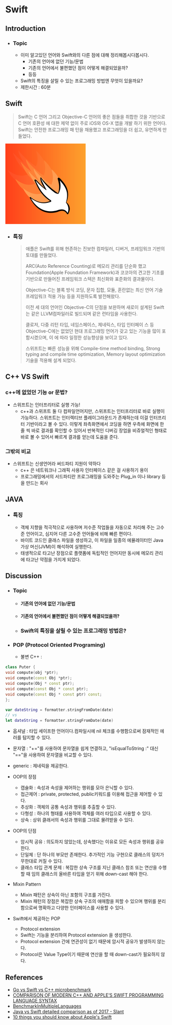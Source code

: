 # Swift

## Introduction

* ### Topic

  * 이미 알고있던 언어와 Swift와의 다른 점에 대해 정리해봅시다봅시다.
    * 기존의 언어에 없던 기능/문법
    * 기존의 언어에서 불편했던 점이 어떻게 해결되었을까?
    * 등등
  * Swift의 특징을 살릴 수 있는 프로그래밍 방법엔 무엇이 있을까요?
  * 제한시간 : 60분


## Swift

> Swift는 C 언어 그리고 Objective-C 언어의 좋은 점들을 취합한 것을 기반으로 C 언어 호환성 에 대한 제약 없이 주로 iOS와 OS-X 앱을 개발 하기 위한 언어다. Swift는 안전한 프로그래밍 패 턴을 채용했고 프로그래밍을 더 쉽고, 유연하게 만들었다.

![Swift](Images/Swift.png)

* ### 특징

  > 애플은 Swift를 위해 현존하는 진보한 컴파일러, 디버거, 프레임워크 기반의 토대를 만들었다.
  >
  > ARC(Auto Reference Counting)로 메모리 관리를 단순화 했고 Foundation(Apple Foundation Framework)과 코코아의 견고한 기초를 기반으로 만들어진 프레임워크 스텍은 최신화와 표준화의 결과물이다.
  >
  > Objective-C는 블록 방식 코딩, 문자 집합, 모듈, 혼란없는 최신 언어 기술 프레임워크 적용 가능 등을 지원하도록 발전해왔다.
  >
  > 이전 세 대의 언어인 Objective-C의 단점을 보완하며 새로이 설계된 Swift는 같은 LLVM컴파일러로 빌드되며 같은 런타임을 사용한다.
  >
  > 클로저, 다중 리턴 타입, 네임스페이스, 제네릭스, 타입 인터페이 스 등 Objective-C에는 없었던 현대 프로그래밍 언어가 갖고 있는 기능을 많이 포함시켰으며, 이 에 따라 일정한 성능향상을 보이고 있다.
  >
  > 스위프트는 빠른 성능을 위해 Compile-time method binding, Strong typing and compile time optimization, Memory layout optimization 기술을 적용해 설계 되었다.

## C++ VS Swift

### c++에 없었던 기능 or 문법?

* 스위프트는 인터프리터로 실행 가능!
  * c++과 스위프트 둘 다 컴파일언어지만, 스위프트는 인터프리터로 바로 실행이 가능하다.
스위프트는 인터렉티브 플레이그라운드가 존재하는데 이걸 인터프리터 기반이라고 볼 수 있다.
이렇게 좌측화면에서 코딩을 하면 우측에 화면에 한줄 씩 바로 결과를 확인할 수 있어서 
반복적인 디버깅 장업을 비쥬얼적인 형태로 바로 볼 수 있어서 빠르게 결과를 얻는데 도움을 준다.


### 그밖의 비교
  * 스위프트는 신생언어라 써드파티 지원이 약하다
    * c++ 은 네트워크나 그래픽 사용자 인터페이스 같은 걸 사용하기 용이
    * 프로그래밍에서의 서드파티란 프로그래밍을 도와주는 Plug_in 이나 library 등을 만드는 회사


## JAVA

* ### 특징
  * 객체 지향을 적극적으로 사용하며 저수준 작업들을 자동으로 처리해 주는 고수준 언어이고, 심지어 다른 고수준 언어들에 비해 빠른 편이다.
  * 바이트 코드인 클래스 파일을 생성하고, 이 파일을 일종의 에뮬레이터인 Java 가상 머신(JVM)이 해석하여 실행한다.
  * 태생적으로 타고난 장점으로 플랫폼에 독립적인 언어지만 동시에 메모리 관리에 타고난 약점을 가지게 되었다.


## Discussion

* ### Topic

  * #### 기존의 언어에 없던 기능/문법

  * #### 기존의 언어에서 불편했던 점이 어떻게 해결되었을까?

  * ### Swift의 특징을 살릴 수 있는 프로그래밍 방법은?

* ### POP (Protocol Oriented Programing)
  * 불변
C++ :
```C++
class Puter {
void compute(obj *ptr);
void compute(const Obj *ptr);
void compute(Obj * const ptr);
void compute(const Obj * const ptr);
void compute(const Obj * const ptr) const;
};
```


```swift
var dateString = formatter.stringFromDate(date)
// vs
let dateString = formatter.stringFromDate(date)
```

* 옵셔널 : 타입 세이프한 언어이다.컴파일시에 nil 체크를 수행함으로써 잠재적인 에러를 탐지할 수 있다.

* 문자열 :  "+="를 사용하여 문자열을 쉽게 연결하고, "isEqualToString :" 대신 "=="을 사용하여 문자열을 비교할 수 있다.

* generic : 제네릭을 제공한다.


* OOP의 장점
    * 캡슐화 : 속성과 속성을 제어하는 행위를 모아 은닉할 수 있다.
    * 접근제어 : private, protected, public키워드를 이용해 접근을 제어할 수 있다.
    * 추상화 : 객체의 공통 속성과 행위를 추출할 수 있다.
    * 다형성 : 하나의 형태를 사용하여 객체를 여러 타입으로 사용할 수 있다.
    * 상속 : 상위 클래서의 속성과 행위를 그대로 물려받을 수 있다.

* OOP의 단점
    * 암시적 공유 : 의도하지 않았는데, 상속했다는 이유로 모든 속성과 행위를 공유한다.
    * 단일체 : 단 하나의 부모만 존재한다. 추가적인 기능 구현으로 클래스의 덩치가 무한대로 커질 수 있다.
    * 클래스 타입 관계 문제 : 복잡한 상속 구조를 지닌 클래스 참조 또는 연산을 수행할 때 임의 클래스의 올바른 타입을 얻기 위해 down-cast 해야 한다.

* Mixin Pattern
    * Mixin 패턴은 상속이 아닌 포함의 구조를 가진다.
    * Mixin 패턴의 장점은 복잡한 상속 구조의 애매함을 피할 수 있으며 행위를 분리함으로써 명확하고 다양한 인터페이스를 사용할 수 있다.

* Swift에서 제공하는 POP
    * Protocol extension
    * Swift는 기능을 분리하여 Protocol extension 을 생성한다.
    * Protocol extension 간에 연관성이 없기 때문에 암시적 공유가 발생하지 않는다.
    * Protocol은 Value Type이기 때문에 연산을 할 때 down-cast가 필요하지 않다.

## References

* [Go vs Swift vs C++ microbenchmark](http://lionet.livejournal.com/137511.html)
* [COMPARISON OF MODERN C++ AND APPLE’S SWIFT PROGRAMMING LANGUAGE SYNTAX](https://blog.michaelckennedy.net/2014/12/08/comparison-of-modern-c-and-apples-swift-programming-language-syntax/)
* [BenchmarkInMultipleLanguages](https://github.com/spb829/BenchmarkInMultipleLanguages)
* [Java vs Swift detailed comparison as of 2017 - Slant](https://www.slant.co/versus/112/6521/~java_vs_swift)
* [10 things you should know about Apple's Swift](http://www.javaworld.com/article/2456964/java-ios-developer/10-things-you-should-know-about-apples-swift.html)
